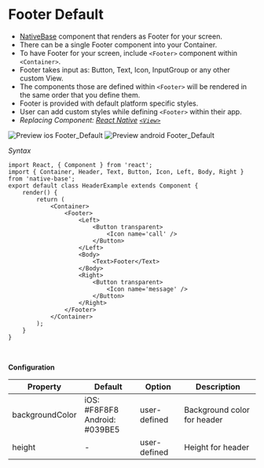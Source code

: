 # Footer Default
* [NativeBase](https://nativebase.io/) component that renders as Footer for your screen.
* There can be a single Footer component into your Container.
* To have Footer for your screen, include <code>&lt;Footer></code> component within <code>&lt;Container></code>.
* Footer takes input as: Button, Text, Icon, InputGroup or any other custom View.
* The components those are defined within <code>&lt;Footer></code> will be rendered in the same order that you define them.
* Footer is provided with default platform specific styles.
* User can add custom styles while defining <code>&lt;Footer></code> within their app.
* *Replacing Component:
  [React Native](https://facebook.github.io/react-native/)
  [<code>&lt;View></code>](https://facebook.github.io/react-native/docs/view.html)*

![Preview ios Footer_Default](../docs/assets/ios/components/footer.png)
![Preview android Footer_Default](../docs/assets/android/components/footer.png)

*Syntax*

<pre><code class="language-jsx">import React, { Component } from 'react';
import { Container, Header, Text, Button, Icon, Left, Body, Right } from 'native-base';
export default class HeaderExample extends Component {
    render() {
        return (
            &lt;Container>
                &lt;Footer>
                    &lt;Left>
                        &lt;Button transparent>
                            &lt;Icon name='call' />
                        &lt;/Button>
                    &lt;/Left>
                    &lt;Body>
                        &lt;Text>Footer&lt;/Text>
                    &lt;/Body>
                    &lt;Right>
                        &lt;Button transparent>
                            &lt;Icon name='message' />
                        &lt;/Button>
                    &lt;/Right>
                &lt;/Footer>
            &lt;/Container>
        );
    }
}</code></pre><br />


**Configuration**<br />
    <table class = "table table-bordered">
        <thead>
            <tr>
                <th>Property</th>
                <th>Default</th>
                <th>Option</th>
                <th>Description</th>
            </tr>
        </thead>
        <tbody>
            <tr>
                <td>backgroundColor</td>
                <td>
                    iOS: #F8F8F8<br />
                    Android: #039BE5
                </td>
                <td>user-defined</td>
                <td>Background color for header</td>
            </tr>
            <tr>
                <td>height</td>
                <td> - </td>
                <td>user-defined</td>
                <td>Height for header</td>
            </tr>
        </tbody>
    </table><br />
